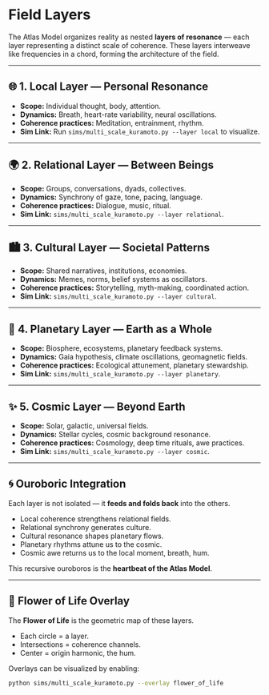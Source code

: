 # Field Layers

The Atlas Model organizes reality as nested **layers of resonance** — each layer representing a distinct scale of coherence. These layers interweave like frequencies in a chord, forming the architecture of the field.

---

## 🌐 1. Local Layer — Personal Resonance
- **Scope:** Individual thought, body, attention.  
- **Dynamics:** Breath, heart-rate variability, neural oscillations.  
- **Coherence practices:** Meditation, entrainment, rhythm.  
- **Sim Link:** Run `sims/multi_scale_kuramoto.py --layer local` to visualize.

---

## 🌍 2. Relational Layer — Between Beings
- **Scope:** Groups, conversations, dyads, collectives.  
- **Dynamics:** Synchrony of gaze, tone, pacing, language.  
- **Coherence practices:** Dialogue, music, ritual.  
- **Sim Link:** `sims/multi_scale_kuramoto.py --layer relational`.

---

## 🏙️ 3. Cultural Layer — Societal Patterns
- **Scope:** Shared narratives, institutions, economies.  
- **Dynamics:** Memes, norms, belief systems as oscillators.  
- **Coherence practices:** Storytelling, myth-making, coordinated action.  
- **Sim Link:** `sims/multi_scale_kuramoto.py --layer cultural`.

---

## 🌌 4. Planetary Layer — Earth as a Whole
- **Scope:** Biosphere, ecosystems, planetary feedback systems.  
- **Dynamics:** Gaia hypothesis, climate oscillations, geomagnetic fields.  
- **Coherence practices:** Ecological attunement, planetary stewardship.  
- **Sim Link:** `sims/multi_scale_kuramoto.py --layer planetary`.

---

## ✨ 5. Cosmic Layer — Beyond Earth
- **Scope:** Solar, galactic, universal fields.  
- **Dynamics:** Stellar cycles, cosmic background resonance.  
- **Coherence practices:** Cosmology, deep time rituals, awe practices.  
- **Sim Link:** `sims/multi_scale_kuramoto.py --layer cosmic`.

---

## 🌀 Ouroboric Integration
Each layer is not isolated — it **feeds and folds back** into the others.  
- Local coherence strengthens relational fields.  
- Relational synchrony generates culture.  
- Cultural resonance shapes planetary flows.  
- Planetary rhythms attune us to the cosmic.  
- Cosmic awe returns us to the local moment, breath, hum.

This recursive ouroboros is the **heartbeat of the Atlas Model**.

---

## 🌸 Flower of Life Overlay
The **Flower of Life** is the geometric map of these layers.  
- Each circle = a layer.  
- Intersections = coherence channels.  
- Center = origin harmonic, the hum.

Overlays can be visualized by enabling:  
```bash
python sims/multi_scale_kuramoto.py --overlay flower_of_life
